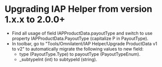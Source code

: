 # Upgrading IAP Helper from version 1.x.x to 2.0.0+
- Find all usage of field IAPProductData.payoutType and switch to use property IAPProductData.PayoutType (capitalize P in PayoutType).
- In toolbar, go to "Tools/Omnilatent/IAP Helper/Upgrade ProductData v1 to v2" to automatically migrate the following values to new field:
    + type (PayoutType.Type) to payoutType (PayoutTypeEnum).
    + _subtypeInt (int) to subtypeId (string).